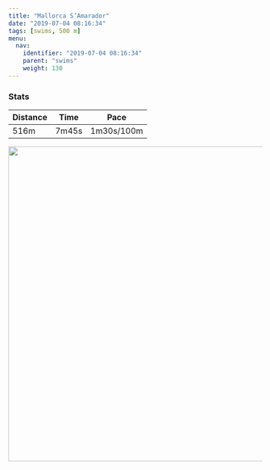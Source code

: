 ```yaml
---
title: "Mallorca S’Amarador"
date: "2019-07-04 08:16:34"
tags: [swims, 500 m]
menu:
  nav:
    identifier: "2019-07-04 08:16:34"
    parent: "swims"
    weight: 130
---
```


### Stats

| Distance | Time | Pace |
|----------|------|------|
|516m|7m45s|1m30s/100m|

<img src='https://maps.googleapis.com/maps/api/staticmap?maptype=terrain&path=enc:iqdoF{emRj@O`@I\_@Im@Ho@_@YiAp@k@CSD]@WStBtCCp@Em@Ud@X_@Vd@d@Be@SW_@C@&key=AIzaSyAfqMeaZ1CCJFGP5cWud__oZnT_Pybg-1M&size=800x800&scale=2&markers=color:yellow|label:S|39.35013,3.18574&markers=color:green|label:F|39.350170000000006,3.185700000000001' width='625' />
